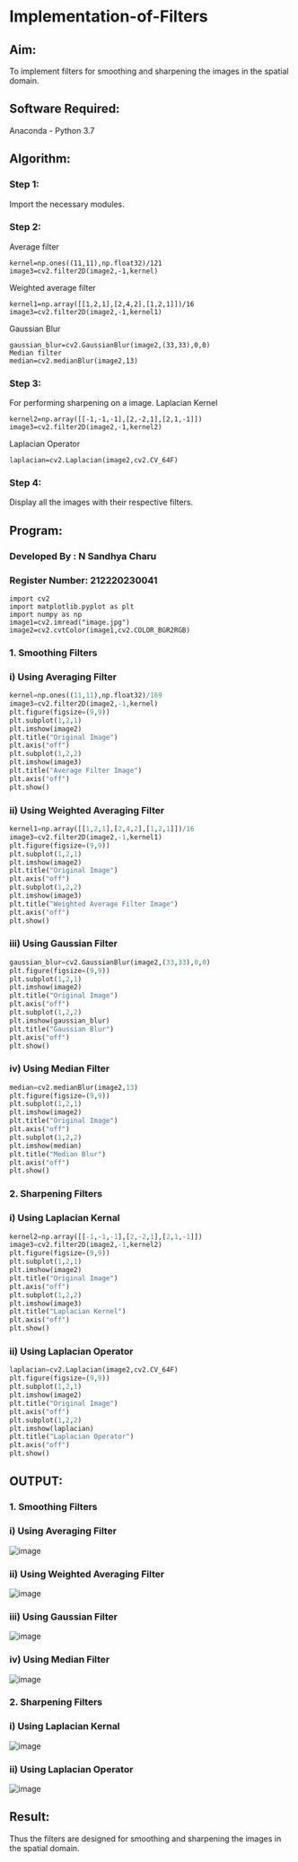 # Implementation-of-Filters
## Aim:
To implement filters for smoothing and sharpening the images in the spatial domain.

## Software Required:
Anaconda - Python 3.7

## Algorithm:
### Step 1:
Import the necessary modules.

### Step 2:
Average filter
```python3
kernel=np.ones((11,11),np.float32)/121
image3=cv2.filter2D(image2,-1,kernel)
```
Weighted average filter
```python3
kernel1=np.array([[1,2,1],[2,4,2],[1,2,1]])/16
image3=cv2.filter2D(image2,-1,kernel1)
```
Gaussian Blur
```python3
gaussian_blur=cv2.GaussianBlur(image2,(33,33),0,0)
Median filter
median=cv2.medianBlur(image2,13)
```
### Step 3:
For performing sharpening on a image.
Laplacian Kernel
```python3
kernel2=np.array([[-1,-1,-1],[2,-2,1],[2,1,-1]])
image3=cv2.filter2D(image2,-1,kernel2)
```
Laplacian Operator
```python3
laplacian=cv2.Laplacian(image2,cv2.CV_64F)
```
### Step 4:
Display all the images with their respective filters. 

## Program:
### Developed By   : N Sandhya Charu
### Register Number: 212220230041
```python3
import cv2
import matplotlib.pyplot as plt
import numpy as np
image1=cv2.imread("image.jpg")
image2=cv2.cvtColor(image1,cv2.COLOR_BGR2RGB)
```
### 1. Smoothing Filters

### i) Using Averaging Filter
```Python
kernel=np.ones((11,11),np.float32)/169
image3=cv2.filter2D(image2,-1,kernel)
plt.figure(figsize=(9,9))
plt.subplot(1,2,1)
plt.imshow(image2)
plt.title("Original Image")
plt.axis("off")
plt.subplot(1,2,2)
plt.imshow(image3)
plt.title("Average Filter Image")
plt.axis("off")
plt.show()
```
### ii) Using Weighted Averaging Filter
```Python
kernel1=np.array([[1,2,1],[2,4,2],[1,2,1]])/16
image3=cv2.filter2D(image2,-1,kernel1)
plt.figure(figsize=(9,9))
plt.subplot(1,2,1)
plt.imshow(image2)
plt.title("Original Image")
plt.axis("off")
plt.subplot(1,2,2)
plt.imshow(image3)
plt.title("Weighted Average Filter Image")
plt.axis("off")
plt.show()
```
### iii) Using Gaussian Filter
```Python
gaussian_blur=cv2.GaussianBlur(image2,(33,33),0,0)
plt.figure(figsize=(9,9))
plt.subplot(1,2,1)
plt.imshow(image2)
plt.title("Original Image")
plt.axis("off")
plt.subplot(1,2,2)
plt.imshow(gaussian_blur)
plt.title("Gaussian Blur")
plt.axis("off")
plt.show()
```
### iv) Using Median Filter
```Python
median=cv2.medianBlur(image2,13)
plt.figure(figsize=(9,9))
plt.subplot(1,2,1)
plt.imshow(image2)
plt.title("Original Image")
plt.axis("off")
plt.subplot(1,2,2)
plt.imshow(median)
plt.title("Median Blur")
plt.axis("off")
plt.show()
```
### 2. Sharpening Filters
### i) Using Laplacian Kernal
```Python
kernel2=np.array([[-1,-1,-1],[2,-2,1],[2,1,-1]])
image3=cv2.filter2D(image2,-1,kernel2)
plt.figure(figsize=(9,9))
plt.subplot(1,2,1)
plt.imshow(image2)
plt.title("Original Image")
plt.axis("off")
plt.subplot(1,2,2)
plt.imshow(image3)
plt.title("Laplacian Kernel")
plt.axis("off")
plt.show()
```
### ii) Using Laplacian Operator
```Python
laplacian=cv2.Laplacian(image2,cv2.CV_64F)
plt.figure(figsize=(9,9))
plt.subplot(1,2,1)
plt.imshow(image2)
plt.title("Original Image")
plt.axis("off")
plt.subplot(1,2,2)
plt.imshow(laplacian)
plt.title("Laplacian Operator")
plt.axis("off")
plt.show()
```

## OUTPUT:
### 1. Smoothing Filters
### i) Using Averaging Filter
![image](https://user-images.githubusercontent.com/75235167/167540524-8965b566-4d51-4ac5-ab70-542095a8d4ae.png)
### ii) Using Weighted Averaging Filter
![image](https://user-images.githubusercontent.com/75235167/167540567-1e772896-faf1-4e3d-847c-2d2a9138af3e.png)
### iii) Using Gaussian Filter
![image](https://user-images.githubusercontent.com/75235167/167540592-2ce707c2-99f6-46a7-82d0-d816df0b5f0b.png)
### iv) Using Median Filter
![image](https://user-images.githubusercontent.com/75235167/167540626-8d1572b6-9ed1-48d6-a66f-527f4413cc66.png)
### 2. Sharpening Filters
### i) Using Laplacian Kernal
![image](https://user-images.githubusercontent.com/75235167/167540654-9d54d8e6-c03a-4c50-acdd-d9027f78d588.png)
### ii) Using Laplacian Operator
![image](https://user-images.githubusercontent.com/75235167/167540683-060ff009-4a4a-4211-b969-43ef6066f8b4.png)
## Result:
Thus the filters are designed for smoothing and sharpening the images in the spatial domain.
